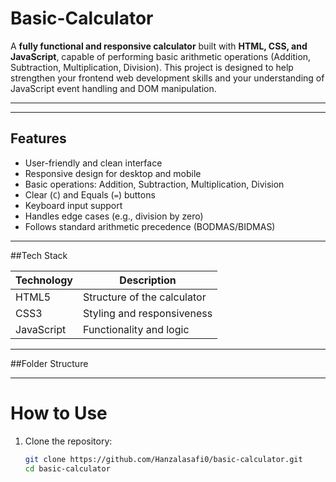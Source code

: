 # Basic-Calculator

A **fully functional and responsive calculator** built with **HTML, CSS, and JavaScript**, capable of performing basic arithmetic operations (Addition, Subtraction, Multiplication, Division). This project is designed to help strengthen your frontend web development skills and your understanding of JavaScript event handling and DOM manipulation.

---
---

## Features

-  User-friendly and clean interface
-  Responsive design for desktop and mobile
-  Basic operations: Addition, Subtraction, Multiplication, Division
-  Clear (`C`) and Equals (`=`) buttons
-  Keyboard input support
-  Handles edge cases (e.g., division by zero)
-  Follows standard arithmetic precedence (BODMAS/BIDMAS)

---

##Tech Stack

| Technology | Description                  |
|------------|------------------------------|
| HTML5      | Structure of the calculator  |
| CSS3       | Styling and responsiveness   |
| JavaScript | Functionality and logic      |

---

##Folder Structure

---

# How to Use

1. Clone the repository:

   ```bash
   git clone https://github.com/Hanzalasafi0/basic-calculator.git
   cd basic-calculator


